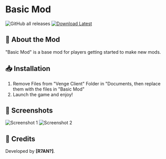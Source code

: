 # **Basic Mod**

![GitHub all releases](https://img.shields.io/github/downloads/R7ANBTWTTV/Basic-Venge-Mod/total)
[![Download Latest](https://img.shields.io/github/v/release/R7ANBTWTTV/Basic-Venge-Mod?label=Download%20Latest)](https://github.com/R7ANBTWTTV/Basic-Venge-Mod/releases/tag/Basic-Mod)

## **📌 About the Mod**
"Basic Mod" is a base mod for players getting started to make new mods.

## **📥 Installation**
1. Remove Files from "Venge Client" Folder in "Documents, then replace them with the files in "Basic Mod"
2. Launch the game and enjoy!

## **📸 Screenshots**
![Screenshot 1](https://cdn.discordapp.com/attachments/723509166421049414/1363235715369926808/Screenshot_2025-04-19_141521.png?ex=680745f2&is=6805f472&hm=c8e571f6d36970c340e8db640e7630068795a04be0c0ca16d7b52ad4a7aef374&)
![Screenshot 2](https://cdn.discordapp.com/attachments/723509166421049414/1363235996963176548/image.png?ex=68074635&is=6805f4b5&hm=9e53959add5a1329f7dafd1edf753d210ccd9e1bae170decb48e294ca90a5edb&)

## **📄 Credits**
Developed by **[R7AN?]**.

